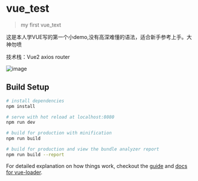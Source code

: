 # vue_test

> my first vue_text

这是本人学VUE写的第一个小demo,没有高深难懂的语法，适合新手参考上手。大神勿喷

技术栈：Vue2 axios  router 

![image](https://github.com/yutao331763646/vue-demo/blob/master/static/dd.gif)

## Build Setup

``` bash
# install dependencies
npm install

# serve with hot reload at localhost:8080
npm run dev

# build for production with minification
npm run build

# build for production and view the bundle analyzer report
npm run build --report
```

For detailed explanation on how things work, checkout the [guide](http://vuejs-templates.github.io/webpack/) and [docs for vue-loader](http://vuejs.github.io/vue-loader).
